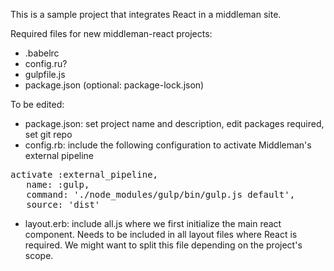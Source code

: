 This is a sample project that integrates React in a middleman site.

Required files for new middleman-react projects:
* .babelrc
* config.ru?
* gulpfile.js
* package.json (optional: package-lock.json)

To be edited:
* package.json: set project name and description, edit packages required, set git repo
* config.rb: include the following configuration to activate Middleman's external pipeline
<pre>
activate :external_pipeline,
   name: :gulp,
   command: './node_modules/gulp/bin/gulp.js default',
   source: 'dist'
</pre> 
* layout.erb: include all.js where we first initialize the main react component. 
Needs to be included in all layout files where React is required. We might want 
to split this file depending on the project's scope.